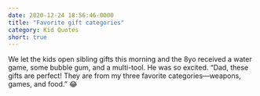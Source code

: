 ```yaml
---
date: 2020-12-24 18:56:46-0000
title: "Favorite gift categories"
category: Kid Quotes
short: true
---
```


We let the kids open sibling gifts this morning and the 8yo received a water game, some bubble gum, and a multi-tool. He was so excited. “Dad, these gifts are perfect! They are from my three favorite categories—weapons, games, and food.” 😂
